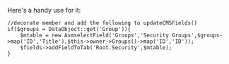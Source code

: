 
Here's a handy use for it:

	//decorate member and add the following to updateCMSFields()
	if($groups = DataObject::get('Group')){
		$mtable = new AsmselectField('Groups','Security Groups',$groups->map('ID','Title'),$this->owner->Groups()->map('ID','ID'));
		$fields->addFieldToTab('Root.Security',$mtable);
	}